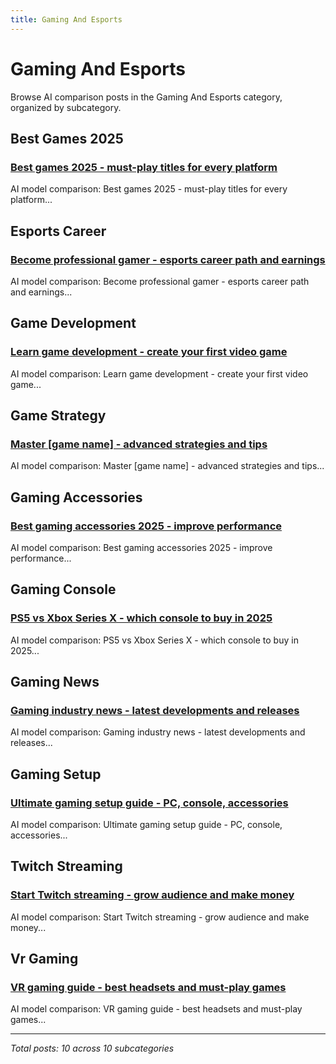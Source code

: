 ```yaml
---
title: Gaming And Esports
---
```


# Gaming And Esports

Browse AI comparison posts in the Gaming And Esports category, organized by subcategory.

## Best Games 2025

### [Best games 2025 - must-play titles for every platform](best-games-2025/gemini-vs-grok-vs-mistral-best-games-2025-1672.md)

AI model comparison: Best games 2025 - must-play titles for every platform...

## Esports Career

### [Become professional gamer - esports career path and earnings](esports-career/claude-vs-deepseek-vs-grok-esports-career-6682.md)

AI model comparison: Become professional gamer - esports career path and earnings...

## Game Development

### [Learn game development - create your first video game](game-development/claude-vs-gemini-vs-grok-game-development-6373.md)

AI model comparison: Learn game development - create your first video game...

## Game Strategy

### [Master [game name] - advanced strategies and tips](game-strategy/chatgpt-vs-gemini-vs-mistral-game-strategy-7564.md)

AI model comparison: Master [game name] - advanced strategies and tips...

## Gaming Accessories

### [Best gaming accessories 2025 - improve performance](gaming-accessories/chatgpt-vs-grok-vs-mistral-gaming-accessories-2129.md)

AI model comparison: Best gaming accessories 2025 - improve performance...

## Gaming Console

### [PS5 vs Xbox Series X - which console to buy in 2025](gaming-console/claude-vs-deepseek-vs-grok-gaming-console-8667.md)

AI model comparison: PS5 vs Xbox Series X - which console to buy in 2025...

## Gaming News

### [Gaming industry news - latest developments and releases](gaming-news/claude-vs-deepseek-vs-gemini-gaming-news-5541.md)

AI model comparison: Gaming industry news - latest developments and releases...

## Gaming Setup

### [Ultimate gaming setup guide - PC, console, accessories](gaming-setup/deepseek-vs-gemini-vs-mistral-gaming-setup-7286.md)

AI model comparison: Ultimate gaming setup guide - PC, console, accessories...

## Twitch Streaming

### [Start Twitch streaming - grow audience and make money](twitch-streaming/chatgpt-vs-gemini-vs-mistral-twitch-streaming-5549.md)

AI model comparison: Start Twitch streaming - grow audience and make money...

## Vr Gaming

### [VR gaming guide - best headsets and must-play games](vr-gaming/chatgpt-vs-deepseek-vs-grok-vr-gaming-4166.md)

AI model comparison: VR gaming guide - best headsets and must-play games...

---

*Total posts: 10 across 10 subcategories*
